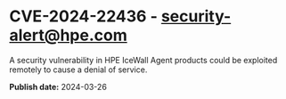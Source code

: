 # CVE-2024-22436 - security-alert@hpe.com

A security vulnerability in HPE IceWall Agent products could be exploited remotely to cause a denial of service.

**Publish date:** 2024-03-26
